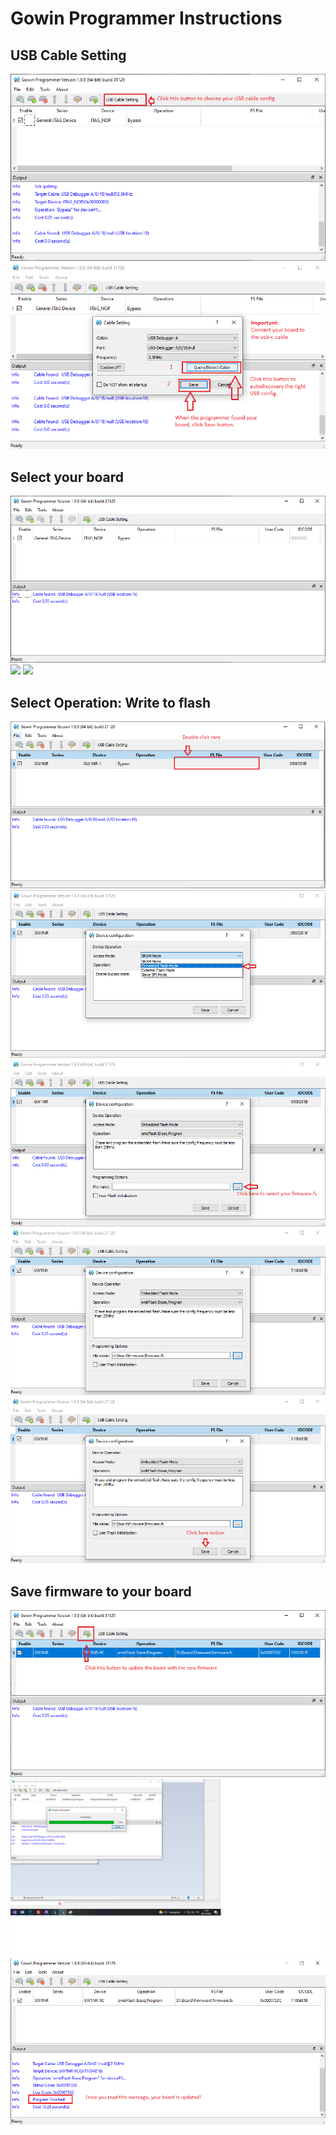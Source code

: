# Gowin Programmer Instructions

USB Cable Setting
-------------

![](images/Programmer_CableConfig_1.png)
![](images/Programmer_CableConfig_2.png)

Select your board
-------------
![](images/Programmer_NoDevice.png)
![](Programmer_Select_9K_1.png)
![](Programmer_Select_9K_2.png)

Select Operation: Write to flash
-------------
![](images/Programmer_Operation_1.png)
![](images/Programmer_Operation_2.png)
![](images/Programmer_Operation_3.png)
![](images/Programmer_Operation_4.png)
![](images/Programmer_Operation_5.png)

Save firmware to your board
-------------
![](images/Programmer_Programming_1.png)
![](images/Programmer_Programming_2.png)
![](images/Programmer_Programming_3.png)
